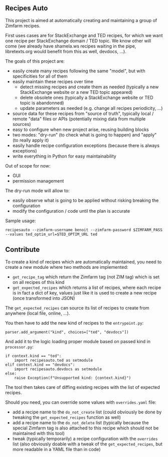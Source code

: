 ## Recipes Auto

This project is aimed at automatically creating and maintaining a group of Zimfarm recipes.

First uses cases are for StackExchange and TED recipes, for which we want one recipe per StackExchange domain / TED topic. We know other will come (we already have shamela.ws recipes waiting in the pipe, libretexts.org would benefit from this as well, devdocs, ...).

The goals of this project are:

- easily create many recipes following the same "model", but with specificities for all of them
- easily maintain these recipes over time
  - detect missing recipes and create them as needed (typically a new StackExchange website or a new TED topic appeared)
  - delete obsolete ones (typically a StackExchange website or TED topic is abandonned)
  - update parameters as needed (e.g. change all recipes periodicity, ...)
- source data for these recipes from "source of truth", typically local / remote "data" files or APIs (potentially mixing data from multiple sources)
- easy to configure when new project arise, reusing building blocks
- two modes: "dry-run" (to check what is going to happen) and "apply" (to really apply it)
- easily handle recipe configuration exceptions (because there is always exceptions)
- write everything in Python for easy maintainability

Out of scope for now:

- GUI
- permission management

The dry-run mode will allow to:

- easily observe what is going to be applied without risking breaking the configuration
- modify the configuration / code until the plan is accurate

Sample usage:

```
recipesauto --zimfarm-username benoit --zimfarm-password $ZIMFARM_PASS --values ted_optim_url=$TED_OPTIM_URL ted
```

## Contribute

To create a kind of recipes which are automatically maintained, you need to create a new
module where two methods are implemented:

- `get_recipe_tag` which return the Zimfarm tag (not ZIM tag) which is set on all recipes of this kind
- `get_expected_recipes` which returns a list of recipes, where each recipe is in fact a dict of key, values
  just like it is used to create a new recipe (once transformed into JSON)

The `get_expected_recipes` can source its list of recipes to create from anywhere (local file, online, ...).

You then have to add the new kind of recipes to the `entrypoint.py`:

```
parser.add_argument("kind", choices=["ted", "devdocs"])
```

And add it to the logic loading proper module based on passed kind in `processor.py`:

```
if context.kind == "ted":
    import recipesauto.ted as setmodule
elif context.kind == "devdocs":
    import recipesauto.devdocs as setmodule
else:
    raise Exception(f"Unsupported kind: {context.kind}")
```

The tool then takes care of diffing existing recipes with the list of expected recipes.

Should you need, you can override some values with `overrides.yaml` file:

- add a recipe name to the `do_not_create` list (could obviously be done by tweaking the `get_expected_recipes` function as well)
- add a recipe name to the `do_not_delete` list (typically because the special Zimfarm tag is also attached to this recipe which should not be maintained with this tool)
- tweak (typically temporarily) a recipe configuration with the `overrides` list (also obviously doable with a tweak of the `get_expected_recipes`, but more readable in a YAML file than in code)
